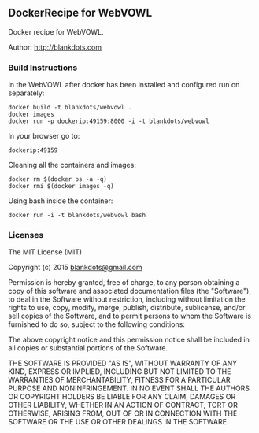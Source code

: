 ## DockerRecipe for WebVOWL

Docker recipe for WebVOWL.

Author: http://blankdots.com

### Build Instructions

In the WebVOWL after docker has been installed and configured run on separately:

```
docker build -t blankdots/webvowl .
docker images
docker run -p dockerip:49159:8000 -i -t blankdots/webvowl
```
In your browser go to:
```
dockerip:49159
```

Cleaning all the containers and images:
```
docker rm $(docker ps -a -q)
docker rmi $(docker images -q)
```

Using bash inside the container:
```
docker run -i -t blankdots/webvowl bash
```

### Licenses

The MIT License (MIT)

Copyright (c) 2015 blankdots@gmail.com

Permission is hereby granted, free of charge, to any person obtaining a copy
of this software and associated documentation files (the "Software"), to deal
in the Software without restriction, including without limitation the rights
to use, copy, modify, merge, publish, distribute, sublicense, and/or sell
copies of the Software, and to permit persons to whom the Software is
furnished to do so, subject to the following conditions:

The above copyright notice and this permission notice shall be included in
all copies or substantial portions of the Software.

THE SOFTWARE IS PROVIDED "AS IS", WITHOUT WARRANTY OF ANY KIND, EXPRESS OR
IMPLIED, INCLUDING BUT NOT LIMITED TO THE WARRANTIES OF MERCHANTABILITY,
FITNESS FOR A PARTICULAR PURPOSE AND NONINFRINGEMENT. IN NO EVENT SHALL THE
AUTHORS OR COPYRIGHT HOLDERS BE LIABLE FOR ANY CLAIM, DAMAGES OR OTHER
LIABILITY, WHETHER IN AN ACTION OF CONTRACT, TORT OR OTHERWISE, ARISING FROM,
OUT OF OR IN CONNECTION WITH THE SOFTWARE OR THE USE OR OTHER DEALINGS IN
THE SOFTWARE.
